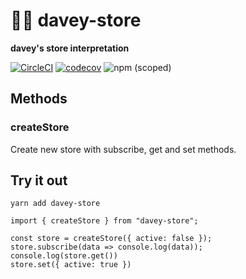 # 👦🏻 davey-store

**davey's store interpretation**

[![CircleCI](https://circleci.com/gh/ifyoumakeit/davey.svg?style=shield)](https://circleci.com/gh/ifyoumakeit/davey)
[![codecov](https://codecov.io/gh/ifyoumakeit/davey/branch/master/graph/badge.svg)](https://codecov.io/gh/ifyoumakeit/davey)
![npm (scoped)](https://img.shields.io/npm/v/davey-store.svg)

## Methods

### createStore

Create new store with subscribe, get and set methods.

## Try it out

`yarn add davey-store`

```
import { createStore } from "davey-store";

const store = createStore({ active: false });
store.subscribe(data => console.log(data));
console.log(store.get())
store.set({ active: true })
```
